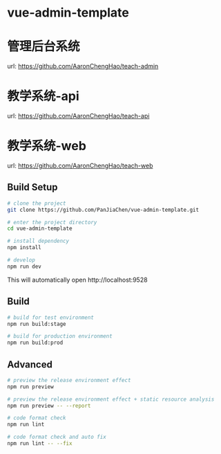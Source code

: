 # vue-admin-template
# 管理后台系统
url: https://github.com/AaronChengHao/teach-admin

# 教学系统-api
url: https://github.com/AaronChengHao/teach-api

# 教学系统-web
url: https://github.com/AaronChengHao/teach-web

## Build Setup

```bash
# clone the project
git clone https://github.com/PanJiaChen/vue-admin-template.git

# enter the project directory
cd vue-admin-template

# install dependency
npm install

# develop
npm run dev
```

This will automatically open http://localhost:9528

## Build

```bash
# build for test environment
npm run build:stage

# build for production environment
npm run build:prod
```

## Advanced

```bash
# preview the release environment effect
npm run preview

# preview the release environment effect + static resource analysis
npm run preview -- --report

# code format check
npm run lint

# code format check and auto fix
npm run lint -- --fix
```
